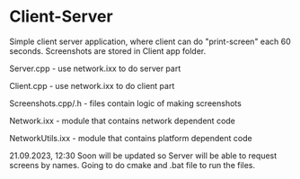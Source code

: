 # Client-Server
Simple client server application, where client can do "print-screen" each 60 seconds.
Screenshots are stored in Client app folder.

Server.cpp -  use network.ixx to do server part

Client.cpp -  use network.ixx to do client part

Screenshots.cpp/.h - files contain logic of making screenshots

Network.ixx - module that contains network dependent code

NetworkUtils.ixx - module that contains platform dependent code

21.09.2023, 12:30 
Soon will be updated so Server will be able to request screens by names.
Going to do cmake and .bat file to run the files.
